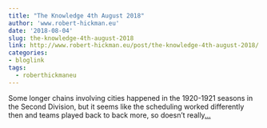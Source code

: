 ```yaml
---
title: "The Knowledge 4th August 2018"
author: 'www.robert-hickman.eu'
date: '2018-08-04'
slug: the-knowledge-4th-august-2018
link: http://www.robert-hickman.eu/post/the-knowledge-4th-august-2018/
categories:
- bloglink
tags:
  - roberthickmaneu
---
```


Some longer chains involving cities happened in the 1920-1921 seasons in the Second Division, but it seems like the scheduling worked differently then and teams played back to back more, so doesn’t really[... <i class="fas fa-external-link-alt"></i>](http://www.robert-hickman.eu/post/the-knowledge-4th-august-2018/)


